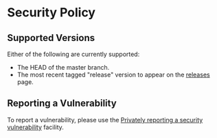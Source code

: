 # Security Policy

## Supported Versions

Either of the following are currently supported:

* The HEAD of the master branch.
* The most recent tagged "release" version to appear on the [releases][1] page.

## Reporting a Vulnerability

To report a vulnerability, please use the
[Privately reporting a security vulnerability][1]
facility.

[1]: https://docs.github.com/en/code-security/security-advisories/guidance-on-reporting-and-writing/privately-reporting-a-security-vulnerability#privately-reporting-a-security-vulnerability

